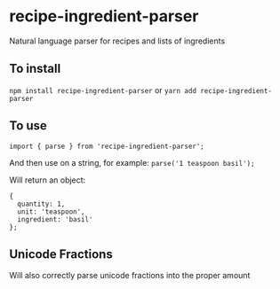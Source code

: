 # recipe-ingredient-parser
Natural language parser for recipes and lists of ingredients

## To install
`npm install recipe-ingredient-parser` or `yarn add recipe-ingredient-parser`

## To use
`import { parse } from 'recipe-ingredient-parser';`

And then use on a string, for example:
`parse('1 teaspoon basil');`

Will return an object:
```
{
  quantity: 1,
  unit: 'teaspoon',
  ingredient: 'basil'
};
```

## Unicode Fractions
Will also correctly parse unicode fractions into the proper amount